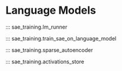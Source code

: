 # Language Models 

::: sae_training.lm_runner

::: sae_training.train_sae_on_language_model

::: sae_training.sparse_autoencoder

::: sae_training.activations_store
